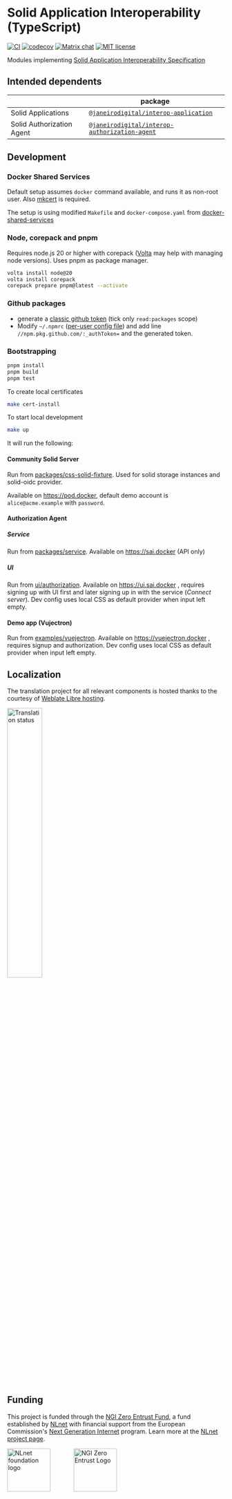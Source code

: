 # Solid Application Interoperability (TypeScript)

[![CI](https://github.com/janeirodigital/sai-js/actions/workflows/ci.yml/badge.svg)](https://github.com/janeirodigital/sai-js/actions/workflows/ci.yml)
[![codecov](https://codecov.io/gh/janeirodigital/sai-js/branch/main/graph/badge.svg)](https://codecov.io/gh/janeirodigital/sai-js/tree/main)
[![Matrix chat](https://badges.gitter.im/gitterHQ/gitter.png)](https://app.gitter.im/#/room/#solid_specification:gitter.im)
[![MIT license](https://img.shields.io/github/license/janeirodigital/sai-js)](https://github.com/janeirodigital/sai-js/blob/main/LICENSE)

Modules implementing [Solid Application Interoperability Specification](https://solid.github.io/data-interoperability-panel/specification/)

## Intended dependents

|                           | package                                                                                                                          |
| ------------------------- | -------------------------------------------------------------------------------------------------------------------------------- |
| Solid Applications        | [`@janeirodigital/interop-application`](https://github.com/janeirodigital/sai-js/tree/main/packages/application)                 |
| Solid Authorization Agent | [`@janeirodigital/interop-authorization-agent`](https://github.com/janeirodigital/sai-js/tree/main/packages/authorization-agent) |

## Development

### Docker Shared Services

Default setup assumes `docker` command available, and runs it as non-root user.
Also [mkcert](https://mkcert.dev/) is required.

The setup is using modified `Makefile` and `docker-compose.yaml` from  [docker-shared-services](https://github.com/wayofdev/docker-shared-services)



### Node, corepack and pnpm

Requires node.js 20 or higher with corepack ([Volta](https://volta.sh/) may help with managing node versions).
Uses pnpm as package manager.

```bash
volta install node@20
volta install corepack
corepack prepare pnpm@latest --activate
```

### Github packages

- generate a [classic github token](https://github.com/settings/tokens/new) (tick only `read:packages` scope)
- Modify `~/.npmrc` ([per-user config file](https://docs.npmjs.com/cli/v7/configuring-npm/npmrc#per-user-config-file))
  and add line `//npm.pkg.github.com/:_authToken=` and the generated token.

### Bootstrapping

```bash
pnpm install
pnpm build
pnpm test
```
To create local certificates
```bash
make cert-install
```
To start local development

```bash
make up
```

It will run the following:

#### Community Solid Server

Run from [packages/css-solid-fixture](https://github.com/janeirodigital/sai-js/tree/main/packages/css-storage-fixture).
Used for solid storage instances and solid-oidc provider.

Available on https://pod.docker, default demo account is `alice@acme.example` with `password`.

#### Authorization Agent

##### Service

Run from [packages/service](https://github.com/janeirodigital/sai-js/tree/main/packages/service).
Available on https://sai.docker (API only)

##### UI

Run from [ui/authorization](https://github.com/janeirodigital/sai-js/tree/main/ui/authorization).
Available on https://ui.sai.docker , requires signing up with UI first and later signing up in with the service (_Connect server_).
Dev config uses local CSS as default provider when input left empty.

#### Demo app (Vujectron)

Run from [examples/vuejectron](https://github.com/janeirodigital/sai-js/tree/main/examples/vuejectron).
Available on https://vuejectron.docker , requires signup and authorization.
Dev config uses local CSS as default provider when input left empty.

## Localization

The translation project for all relevant components is hosted thanks to the courtesy of [Weblate Libre hosting](https://weblate.org/en/hosting/#libre).

[<img src="https://hosted.weblate.org/widget/sai/open-graph.png" alt="Translation status" width="40%" />](https://hosted.weblate.org/engage/sai/)

## Funding

This project is funded through the [NGI Zero Entrust Fund](https://nlnet.nl/entrust), a fund established by [NLnet](https://nlnet.nl) with financial support from the European Commission's [Next Generation Internet](https://ngi.eu) program. Learn more at the [NLnet project page](https://nlnet.nl/project/SolidInterop3).

[<img src="https://nlnet.nl/logo/banner.png" alt="NLnet foundation logo" height="100px" style="margin-right: 50px" />](https://nlnet.nl)
[<img src="https://nlnet.nl/image/logos/NGI0Entrust_tag.svg" alt="NGI Zero Entrust Logo" height="100px"/>](https://nlnet.nl/entrust)

